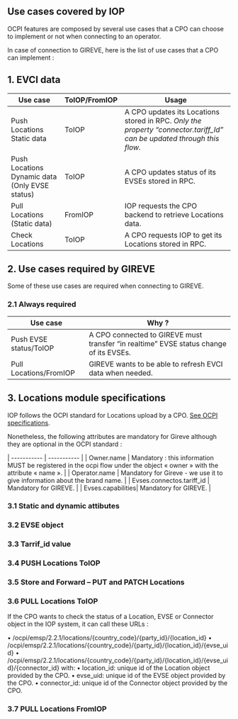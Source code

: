 ## Use cases covered by IOP

OCPI features are composed by several use cases that a CPO can choose to implement or not when connecting to an operator.

In case of connection to GIREVE, here is the list of use cases that a CPO can implement :

## 1. EVCI data

| Use case | ToIOP/FromIOP | Usage |
| ----------- | ----------- | ----------- |
| Push Locations Static data | ToIOP | A CPO updates its Locations stored in RPC. *Only the property “connector.tariff_Id” can be updated through this flow.* |
| Push Locations Dynamic data (Only EVSE status) | ToIOP | A CPO updates status of its EVSEs stored in RPC. |
| Pull Locations (Static data) | FromIOP | IOP requests the CPO backend to retrieve Locations data. |
| Check Locations | ToIOP | A CPO requests IOP to get its Locations stored in RPC. |

## 2. Use cases required by GIREVE

Some of these use cases are required when connecting to GIREVE.

### 2.1 Always required

| Use case |  Why ? | 
| ----------- | ----------- |
| Push EVSE status/ToIOP | A CPO connected to GIREVE must transfer “in realtime” EVSE status change of its EVSEs. | 
| Pull Locations/FromIOP | GIREVE wants to be able to refresh EVCI data when needed. |

## 3. Locations module specifications

IOP follows the OCPI standard for Locations upload by a CPO. [See OCPI specifications](https://github.com/ocpi/ocpi/blob/release-2.1.1-bugfixes/mod_locations.md).

Nonetheless, the following attributes are mandatory for Gireve although they are optional in the OCPI standard :

| ----------- | ----------- |
| Owner.name | Mandatory : this information MUST be registered in the ocpi flow under the object « owner » with the attribute « name ». | 
| Operator.name | Mandatory for Gireve - we use it to give information about the brand name. |
| Evses.connectos.tariff_id | Mandatory for GIREVE. |
| Evses.capabilities| Mandatory for GIREVE. |

### 3.1 Static and dynamic attibutes

### 3.2 EVSE object

### 3.3 Tarrif_id value

### 3.4 PUSH Locations ToIOP

### 3.5 Store and Forward – PUT and PATCH Locations

### 3.6 PULL Locations ToIOP

If the CPO wants to check the status of a Location, EVSE or Connector object in the IOP system, it can call these URLs : 

• /ocpi/emsp/2.2.1/locations/{country_code}/{party_id}/{location_id}
• /ocpi/emsp/2.2.1/locations/{country_code}/{party_id}/{location_id}/{evse_uid}
• /ocpi/emsp/2.2.1/locations/{country_code}/{party_id}/{location_id}/{evse_uid}/{connector_id}
with:
• location_id: unique id of the Location object provided by the CPO.
• evse_uid: unique id of the EVSE object provided by the CPO.
• connector_id: unique id of the Connector object provided by the CPO.

### 3.7 PULL Locations FromIOP











